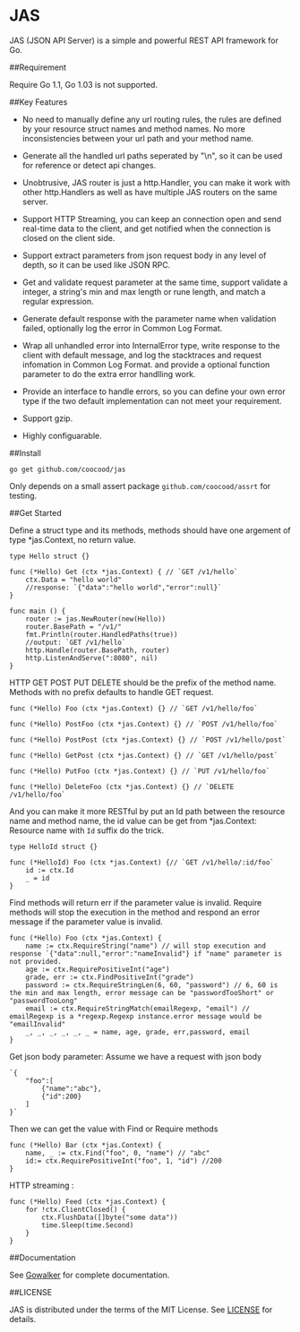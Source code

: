 JAS
===

JAS (JSON API Server) is a simple and powerful REST API framework for Go.

##Requirement

Require Go 1.1, Go 1.03 is not supported.

##Key Features

* No need to manually define any url routing rules, the rules are defined by your resource struct names and method names.
No more inconsistencies between your url path and your method name.

* Generate all the handled url paths seperated by "\n", so it can be used for reference or detect api changes.

* Unobtrusive, JAS router is just a http.Handler, you can make it work with other http.Handlers as well as have multiple JAS routers on the same server.

* Support HTTP Streaming, you can keep an connection open and send real-time data to the client, and get notified when the connection is closed on the client side.

* Support extract parameters from json request body in any level of depth, so it can be used like JSON RPC.

* Get and validate request parameter at the same time, support validate a integer, a string's min and max length or rune length, and match a regular expression.

* Generate default response with the parameter name when validation failed, optionally log the error in Common Log Format.

* Wrap all unhandled error into InternalError type, write response to the client with default message, and log the stacktraces and request infomation in Common Log Format.
and provide a optional function parameter to do the extra error handlling work.

* Provide an interface to handle errors, so you can define your own error type if the two default implementation can not meet your requirement.

* Support gzip.

* Highly configuarable.

##Install

    go get github.com/coocood/jas

Only depends on a small assert package `github.com/coocood/assrt` for testing.

##Get Started

Define a struct type and its methods, methods should have one argement of type *jas.Context, no return value.

    type Hello struct {}

    func (*Hello) Get (ctx *jas.Context) { // `GET /v1/hello`
    	ctx.Data = "hello world"
    	//response: `{"data":"hello world","error":null}`
    }

    func main () {
        router := jas.NewRouter(new(Hello))
        router.BasePath = "/v1/"
        fmt.Println(router.HandledPaths(true))
        //output: `GET /v1/hello`
        http.Handle(router.BasePath, router)
        http.ListenAndServe(":8080", nil)
    }


HTTP GET POST PUT DELETE should be the prefix of the method name. Methods with no prefix defaults to handle GET request.

    func (*Hello) Foo (ctx *jas.Context) {} // `GET /v1/hello/foo`

    func (*Hello) PostFoo (ctx *jas.Context) {} // `POST /v1/hello/foo`

    func (*Hello) PostPost (ctx *jas.Context) {} // `POST /v1/hello/post`

    func (*Hello) GetPost (ctx *jas.Context) {} // `GET /v1/hello/post`

    func (*Hello) PutFoo (ctx *jas.Context) {} // `PUT /v1/hello/foo`

    func (*Hello) DeleteFoo (ctx *jas.Context) {} // `DELETE /v1/hello/foo`


And you can make it more RESTful by put an Id path between the resource name and method name, the id value can be get from *jas.Context:
Resource name with `Id` suffix do the trick.

    type HelloId struct {}

    func (*HelloId) Foo (ctx *jas.Context) {// `GET /v1/hello/:id/foo`
        id := ctx.Id
        _ = id
    }

Find methods will return err if the parameter value is invalid.
Require methods will stop the execution in the method and respond an error message if the parameter value is invalid.

    func (*Hello) Foo (ctx *jas.Context) {
        name := ctx.RequireString("name") // will stop execution and response `{"data":null,"error":"nameInvalid"} if "name" parameter is not provided.
        age := ctx.RequirePositiveInt("age")
        grade, err := ctx.FindPositiveInt("grade")
        password := ctx.RequireStringLen(6, 60, "password") // 6, 60 is the min and max length, error message can be "passwordTooShort" or "passwordTooLong"
        email := ctx.RequireStringMatch(emailRegexp, "email") // emailRegexp is a *regexp.Regexp instance.error message would be "emailInvalid"
        _, _, _, _, _, _ = name, age, grade, err,password, email
    }

Get json body parameter:
Assume we have a request with json body

    `{
        "foo":[
            {"name":"abc"},
            {"id":200}
        ]
    }`

Then we can get the value with Find or Require methods

    func (*Hello) Bar (ctx *jas.Context) {
        name, _ := ctx.Find("foo", 0, "name") // "abc"
        id:= ctx.RequirePositiveInt("foo", 1, "id") //200
    }


HTTP streaming :

    func (*Hello) Feed (ctx *jas.Context) {
        for !ctx.ClientClosed() {
            ctx.FlushData([]byte("some data"))
            time.Sleep(time.Second)
        }
    }


##Documentation

See [Gowalker](http://gowalker.org/github.com/coocood/jas) for complete documentation.

##LICENSE

JAS is distributed under the terms of the MIT License. See [LICENSE](https://github.com/coocood/jas/blob/master/LICENSE) for details.